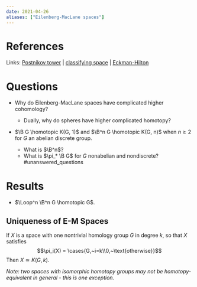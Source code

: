 ```yaml
---
date: 2021-04-26
aliases: ["Eilenberg-MacLane spaces"]
---
```


# References 

Links: 
[Postnikov tower](Postnikov%20tower.md) | [classifying space](classifying%20space.md) | [Eckman-Hilton](Eckman-Hilton)

# Questions

- Why do Eilenberg-MacLane spaces have complicated higher cohomology?
  - Dually, why do spheres have higher complicated homotopy?

- $\B G \homotopic K(G, 1)$ and $\B^n G \homotopic K(G, n)$ when $n\geq 2$ for $G$ an abelian discrete group.
	- What is $\B^n$?
	- What is $\pi_* \B G$ for $G$ nonabelian and nondiscrete?
	#unanswered_questions 
	
# Results
- $\Loop^n \B^n G \homotopic G$.

## Uniqueness of E-M Spaces
If $X$ is a space with one nontrivial homology group $G$ in degree $k$, so that $X$ satisfies
$$\pi_i(X) = \cases{G,~i=k\\0,~\text{otherwise}}$$
Then $X \simeq K(G, k)$.

*Note: two spaces with isomorphic homotopy groups may *not* be homotopy-equivalent in general - this is one exception.*
